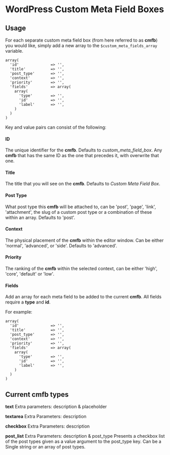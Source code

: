 # WordPress Custom Meta Field Boxes

## Usage 

For each separate custom meta field box (from here referred to as **cmfb**) you would like, simply add a new array to the `$custom_meta_fields_array` variable.

```
array(
  'id'              => '', 
  'title'           => '',              
  'post_type'       => '', 
  'context'         => '',        
  'priority'        => '',
  'fields'          => array(
    array(
      'type'        => '',
      'id' 	        => '',
      'label'       => '',
    )
  )  
)
```

Key and value pairs can consist of the following:

#### ID
The unique identifier for the **cmfb**. Defaults to *custom_meta_field_box*. Any **cmfb** that has the same ID as the one that precedes it, with overwrite that one.

#### Title
The title that you will see on the **cmfb**. Defaults to *Custom Meta Field Box*.

#### Post Type
What post type this **cmfb** will be attached to, can be 'post', 'page', 'link', 'attachment', the slug of a custom post type or a combination of these within an array. Defaults to 'post'.

#### Context
The physical placement of the **cmfb** within the editor window. Can be either 'normal', 'advanced', or 'side'. Defaults to 'advanced'.
 
#### Priority
The ranking of the **cmfb** within the selected context, can be either 'high', 'core', 'default' or 'low'.    

#### Fields
Add an array for each meta field to be added to the current **cmfb**. All fields require a **type** and **id**.       

For example:

```
array(
  'id'              => '', 
  'title'           => '',              
  'post_type'       => '', 
  'context'         => '',        
  'priority'        => '',
  'fields'          => array(
    array(
      'type'        => '',
      'id' 	        => '',
      'label'       => '',
    )
  )  
)
```

## Current **cmfb** types

**text**
Extra parameters: description & placeholder
 
**textarea**
Extra Parameters: description

**checkbox** 
Extra Parameters: description

**post_list**
Extra Parameters: description & post_type
Presents a checkbox list of the post types given as a value argument to the post_type key. Can be a Single string or an array of post types.

